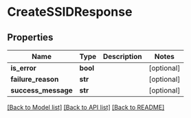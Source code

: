 # CreateSSIDResponse

## Properties
Name | Type | Description | Notes
------------ | ------------- | ------------- | -------------
**is_error** | **bool** |  | [optional] 
**failure_reason** | **str** |  | [optional] 
**success_message** | **str** |  | [optional] 

[[Back to Model list]](../README.md#documentation-for-models) [[Back to API list]](../README.md#documentation-for-api-endpoints) [[Back to README]](../README.md)


